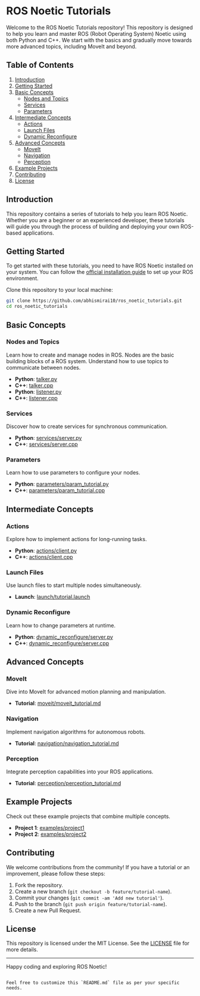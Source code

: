 # ROS Noetic Tutorials

Welcome to the ROS Noetic Tutorials repository! This repository is designed to help you learn and master ROS (Robot Operating System) Noetic using both Python and C++. We start with the basics and gradually move towards more advanced topics, including MoveIt and beyond.

## Table of Contents

1. [Introduction](#introduction)
2. [Getting Started](#getting-started)
3. [Basic Concepts](#basic-concepts)
   - [Nodes and Topics](#nodes-and-topics)
   - [Services](#services)
   - [Parameters](#parameters)
4. [Intermediate Concepts](#intermediate-concepts)
   - [Actions](#actions)
   - [Launch Files](#launch-files)
   - [Dynamic Reconfigure](#dynamic-reconfigure)
5. [Advanced Concepts](#advanced-concepts)
   - [MoveIt](#moveit)
   - [Navigation](#navigation)
   - [Perception](#perception)
6. [Example Projects](#example-projects)
7. [Contributing](#contributing)
8. [License](#license)

## Introduction

This repository contains a series of tutorials to help you learn ROS Noetic. Whether you are a beginner or an experienced developer, these tutorials will guide you through the process of building and deploying your own ROS-based applications.

## Getting Started

To get started with these tutorials, you need to have ROS Noetic installed on your system. You can follow the [official installation guide](http://wiki.ros.org/noetic/Installation) to set up your ROS environment.

Clone this repository to your local machine:

```bash
git clone https://github.com/abhismirai10/ros_noetic_tutorials.git
cd ros_noetic_tutorials
```

## Basic Concepts

### Nodes and Topics

Learn how to create and manage nodes in ROS. Nodes are the basic building blocks of a ROS system.
Understand how to use topics to communicate between nodes.

- **Python**: [talker.py](talker_listener/scripts/talker.py)
- **C++**: [talker.cpp](talker_listener/src/talker.cpp)
- **Python**: [listener.py](talker_listener/scripts/listener.py)
- **C++**: [listener.cpp](talker_listener/src/listener.py)

### Services

Discover how to create services for synchronous communication.

- **Python**: [services/server.py](scripts/server.py)
- **C++**: [services/server.cpp](src/server.cpp)

### Parameters

Learn how to use parameters to configure your nodes.

- **Python**: [parameters/param_tutorial.py](scripts/param_tutorial.py)
- **C++**: [parameters/param_tutorial.cpp](src/param_tutorial.cpp)

## Intermediate Concepts

### Actions

Explore how to implement actions for long-running tasks.

- **Python**: [actions/client.py](scripts/client.py)
- **C++**: [actions/client.cpp](src/client.cpp)

### Launch Files

Use launch files to start multiple nodes simultaneously.

- **Launch**: [launch/tutorial.launch](launch/tutorial.launch)

### Dynamic Reconfigure

Learn how to change parameters at runtime.

- **Python**: [dynamic_reconfigure/server.py](scripts/dynamic_reconfigure_server.py)
- **C++**: [dynamic_reconfigure/server.cpp](src/dynamic_reconfigure_server.cpp)

## Advanced Concepts

### MoveIt

Dive into MoveIt for advanced motion planning and manipulation.

- **Tutorial**: [moveit/moveit_tutorial.md](moveit/moveit_tutorial.md)

### Navigation

Implement navigation algorithms for autonomous robots.

- **Tutorial**: [navigation/navigation_tutorial.md](navigation/navigation_tutorial.md)

### Perception

Integrate perception capabilities into your ROS applications.

- **Tutorial**: [perception/perception_tutorial.md](perception/perception_tutorial.md)

## Example Projects

Check out these example projects that combine multiple concepts.

- **Project 1**: [examples/project1](examples/project1)
- **Project 2**: [examples/project2](examples/project2)

## Contributing

We welcome contributions from the community! If you have a tutorial or an improvement, please follow these steps:

1. Fork the repository.
2. Create a new branch (`git checkout -b feature/tutorial-name`).
3. Commit your changes (`git commit -am 'Add new tutorial'`).
4. Push to the branch (`git push origin feature/tutorial-name`).
5. Create a new Pull Request.

## License

This repository is licensed under the MIT License. See the [LICENSE](LICENSE) file for more details.

---

Happy coding and exploring ROS Noetic!
```

Feel free to customize this `README.md` file as per your specific needs.

